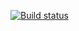 [![Build status](https://ci.appveyor.com/api/projects/status/9g35uud1td4axqgk/branch/master?svg=true)](https://ci.appveyor.com/project/DimkaSmile/newwebform/branch/master)